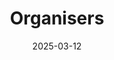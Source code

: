 ---
title: Organisers
date: 2025-03-12

type: landing

sections:
  - block: people
    content:
      title: Meet the Organisers
      # Choose which groups/teams of users to display.
      #   Edit `user_groups` in each user's profile to add them to one or more of these groups.
      user_groups:
          - Technical Program Committee
          - Local Organising Committee
      sort_by: Params.role
      sort_ascending: true
    design:
      show_interests: true
      show_role: true
      show_social: false

  - block: markdown
    content:
      title: International Committee
      subtitle: 
      text: 
        '[Stefan William](https://www.sydney.edu.au/engineering/about/our-people/academic-staff/stefan-williams.html), ACRF University of Sydney, Australia


        [Chris Roman](https://web.uri.edu/gso/meet/chris-roman/), University of Rhode Island, USA


        [Toshihiro Maki](https://www.iis.u-tokyo.ac.jp/en/research/staff/toshihiro-maki/), IIS University of Tokyo, Japan



        '
    design:
      columns: '1' 
---